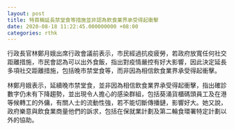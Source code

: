 ```yaml
---
layout: post
title: 特首稱延長禁堂食等措施並非認為飲食業界承受得起衝擊
date: 2020-08-18 11:22:45.000000000 +08:00
categories: rthk
---
```


行政長官林鄭月娥出席行政會議前表示，市民經過抗疫疲勞，若政府放寬任何社交距離措施，市民會認為可以出外食飯，指出對疫情嚴控有好大影響，因此決定延長多項社交距離措施，包括晚市禁堂食等，而非因為相信飲食業界承受得起衝擊。

林鄭月娥表示，延續晚市禁堂食，並非因為相信飲食業界承受得起衝擊，指出確診數字仍未有下降趨勢，並出現令人擔心的感染群組，包括葵涌貨櫃碼頭員工及在港等候轉工的外傭，有關人士的流動性強，若不能切斷傳播鏈，影響好大。她又說，政府樂意與飲食業商量他們的訴求，包括在保就業計劃及第二輪食環署特定計劃以外的協助。

